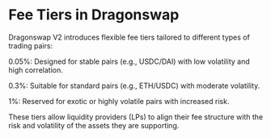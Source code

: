 # Fee Tiers in Dragonswap

Dragonswap V2 introduces flexible fee tiers tailored to different types of trading pairs:





0.05%: Designed for stable pairs (e.g., USDC/DAI) with low volatility and high correlation.



0.3%: Suitable for standard pairs (e.g., ETH/USDC) with moderate volatility.



1%: Reserved for exotic or highly volatile pairs with increased risk.

These tiers allow liquidity providers (LPs) to align their fee structure with the risk and volatility of the assets they are supporting.